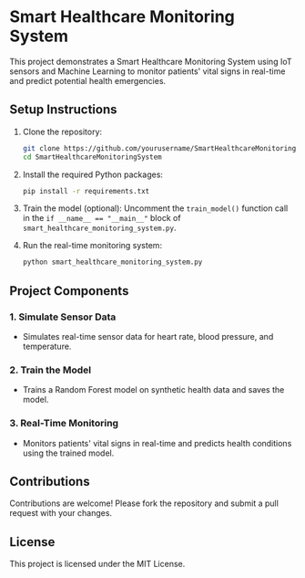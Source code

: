 # Smart Healthcare Monitoring System

This project demonstrates a Smart Healthcare Monitoring System using IoT sensors and Machine Learning to monitor patients' vital signs in real-time and predict potential health emergencies.

## Setup Instructions

1. Clone the repository:
    ```bash
    git clone https://github.com/yourusername/SmartHealthcareMonitoringSystem.git
    cd SmartHealthcareMonitoringSystem
    ```

2. Install the required Python packages:
    ```bash
    pip install -r requirements.txt
    ```

3. Train the model (optional):
    Uncomment the `train_model()` function call in the `if __name__ == "__main__"` block of `smart_healthcare_monitoring_system.py`.

4. Run the real-time monitoring system:
    ```bash
    python smart_healthcare_monitoring_system.py
    ```

## Project Components

### 1. Simulate Sensor Data
- Simulates real-time sensor data for heart rate, blood pressure, and temperature.

### 2. Train the Model
- Trains a Random Forest model on synthetic health data and saves the model.

### 3. Real-Time Monitoring
- Monitors patients' vital signs in real-time and predicts health conditions using the trained model.

## Contributions

Contributions are welcome! Please fork the repository and submit a pull request with your changes.

## License

This project is licensed under the MIT License.
